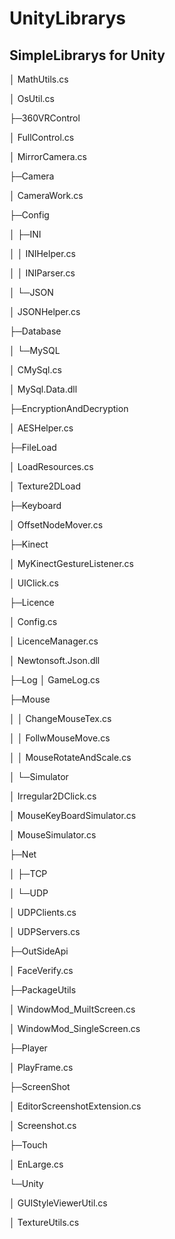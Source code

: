 # UnityLibrarys
SimpleLibrarys for Unity 
-------------------
│  MathUtils.cs

│  OsUtil.cs

├─360VRControl

│      FullControl.cs

│      MirrorCamera.cs

├─Camera

│      CameraWork.cs

├─Config

│  ├─INI

│  │      INIHelper.cs

│  │      INIParser.cs

│  └─JSON

│          JSONHelper.cs

├─Database

│  └─MySQL

│          CMySql.cs

│          MySql.Data.dll

├─EncryptionAndDecryption

│      AESHelper.cs

├─FileLoad

│      LoadResources.cs

│      Texture2DLoad

├─Keyboard

│      OffsetNodeMover.cs

├─Kinect

│      MyKinectGestureListener.cs

│      UIClick.cs

├─Licence

│      Config.cs

│      LicenceManager.cs

│      Newtonsoft.Json.dll

├─Log
│      GameLog.cs

├─Mouse

│  │  ChangeMouseTex.cs

│  │  FollwMouseMove.cs

│  │  MouseRotateAndScale.cs

│  └─Simulator

│          Irregular2DClick.cs

│          MouseKeyBoardSimulator.cs

│          MouseSimulator.cs

├─Net

│  ├─TCP

│  └─UDP

│          UDPClients.cs

│          UDPServers.cs

├─OutSideApi

│      FaceVerify.cs

├─PackageUtils

│      WindowMod_MuiltScreen.cs

│      WindowMod_SingleScreen.cs

├─Player

│      PlayFrame.cs

├─ScreenShot

│      EditorScreenshotExtension.cs

│      Screenshot.cs

├─Touch

│      EnLarge.cs

└─Unity

  │      GUIStyleViewerUtil.cs
        
  │      TextureUtils.cs
